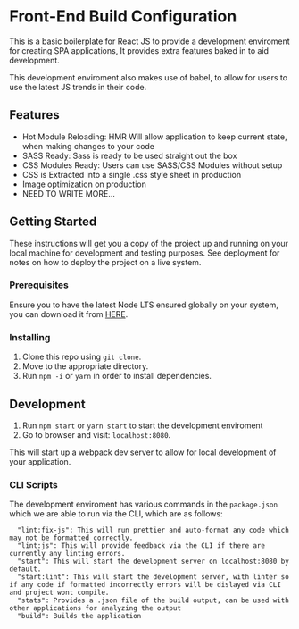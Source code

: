 # Front-End Build Configuration

This is a basic boilerplate for React JS to provide a development enviroment for creating SPA applications,
It provides extra features baked in to aid development.

This development enviroment also makes use of babel, to allow for users to use the latest JS trends in their code.

## Features

- Hot Module Reloading: HMR Will allow application to keep current state, when making changes to your code
- SASS Ready: Sass is ready to be used straight out the box
- CSS Modules Ready: Users can use SASS/CSS Modules without setup
- CSS is Extracted into a single .css style sheet in production
- Image optimization on production
- NEED TO WRITE MORE...

## Getting Started

These instructions will get you a copy of the project up and running on your local machine for development and testing purposes. 
See deployment for notes on how to deploy the project on a live system.

### Prerequisites

Ensure you to have the latest Node LTS ensured globally on your system, you can download it from [HERE](https://nodejs.org/en/).

### Installing

1. Clone this repo using `git clone`.
2. Move to the appropriate directory.
3. Run `npm -i` or `yarn` in order to install dependencies.<br />

## Development

1. Run `npm start` or `yarn start` to start the development enviroment<br />
2. Go to browser and visit: `localhost:8080`.

This will start up a webpack dev server to allow for local development of your application.

### CLI Scripts
The development enviroment has various commands in the `package.json` which we are able to run via the CLI, which are as follows:

```
  "lint:fix-js": This will run prettier and auto-format any code which may not be formatted correctly.
  "lint:js": This will provide feedback via the CLI if there are currently any linting errors.
  "start": This will start the development server on localhost:8080 by default.
  "start:lint": This will start the development server, with linter so if any code if formatted incorrectly errors will be dislayed via CLI and project wont compile.
  "stats": Provides a .json file of the build output, can be used with other applications for analyzing the output
  "build": Builds the application

```



